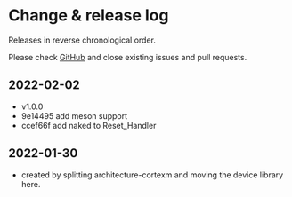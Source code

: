 # Change & release log

Releases in reverse chronological order.

Please check
[GitHub](https://github.com/micro-os-plus/devices-cortexm-xpack/issues/)
and close existing issues and pull requests.

## 2022-02-02

- v1.0.0
- 9e14495 add meson support
- ccef66f add naked to Reset_Handler

## 2022-01-30

- created by splitting architecture-cortexm and moving the
  device library here.
